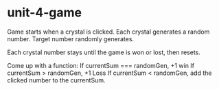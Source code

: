# unit-4-game

Game starts when a crystal is clicked.
Each crystal generates a random number.
Target number randomly generates.

Each crystal number stays until the game is won or lost, then resets.

Come up with a function:
If currentSum === randomGen, +1 win
If currentSum > randomGen, +1 Loss
If currentSum < randomGen, add the clicked number to the currentSum.